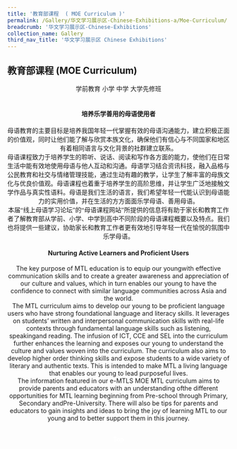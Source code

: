 ```yaml
---
title: '教育部课程  ( MOE Curriculum )'
permalink: /Gallery/华文学习展示区-Chinese-Exhibitions-a/Moe-Curriculum/
breadcrumb: '华文学习展示区-Chinese-Exhibitions'
collection_name: Gallery
third_nav_title: '华文学习展示区 Chinese Exhibitions'
---
```


##  	教育部课程  (MOE Curriculum)
<html>
<body>
<style>

 .tab img{
   width: 80%;
 }
 .tab table {
   display: none;
}
.tab table:target {
  display: block;
}
.atab label {
    position: relative;
    display: block;
    background: #d14165;
    color: #fff;
    font-weight: 700;
    padding: 10px;
    cursor: pointer;
 }
 .atab label::after {
  content: "+";
  font-size: 22px;
  position: absolute;
  right: 10px;
  top: 7px;
  transition: all 0.4s;
}
iframe{
border : 0;
width:100% ;
}
.atab input[type=checkbox]:checked + label::after,
.atab input[type=radio]:checked + label::after {
    content: 'x';
    right: 14px;
    top: 7px;
  //transform:rotate(-225deg);
   /* transform: rotate(90deg); */
}
.tab-content {
  overflow: hidden;
  display: none;
  width:100%; 
}
.atab{
  margin-bottom: 5px;
  width:100%;  
}
 
</style>
  
<div style="margin-top:auto;margin-bottom:auto;text-align:center;">
<div class="tab">
  <a href="/test/sch"><div style="display:inline-block; font-family:Calibri (Body);" class="btnClass">学前教育</div></a>
  <a href="/test/小学/"><div style="display:inline-block; font-family:Calibri (Body);" class="btnClass">小学</div></a>
  <a href="#Sec"><div style="display:inline-block; font-family:Calibri (Body);" class="btnClass">中学</div></a>
  <a href="#PreU"><div style="display:inline-block; font-family:Calibri (Body);" class="btnClass">大学先修班</div></a>
 </div><br/>
 <h4 style="font-family:KaiTi"><strong>培养乐学善用的母语使用者 </strong></h4>
 <p style="font-family:KaiTi">
 母语教育的主要目标是培养我国年轻一代掌握有效的母语沟通能力，建立积极正面的价值观，同时让他们能了解与欣赏本族文化，确保他们有信心与不同国家和地区有着相同语言与文化背景的社群建立联系。<br/>
  母语课程致力于培养学生的聆听、说话、阅读和写作各方面的能力，使他们在日常生活中能有效地使用母语与他人互动和沟通。母语学习结合资讯科技，融入品格与公民教育和社交与情绪管理技能，通过生动有趣的教学，让学生了解丰富的母族文化与优良价值观。母语课程也着重于培养学生的高阶思维，并让学生广泛地接触文学作品与真实性语料。母语是我们生活的语言，我们希望年轻一代能认识到母语能力的实用价值，并在生活的方方面面乐学母语、善用母语。<br/>
  本届“线上母语学习论坛”的“母语课程网站”所提供的信息将有助于家长和教育工作者了解教育部从学前、小学、中学到高中不同阶段的母语课程概要以及特点。我们也将提供一些建议，协助家长和教育工作者更有效地引导年轻一代在愉悦的氛围中乐学母语。
 </p>
  <h4><strong>Nurturing Active Learners and Proficient Users </strong></h4>
<p>The key purpose of MTL education is to equip our youngwith effective communication skills and to create a greater awareness and appreciation of our culture and values, which in turn enables our young to have the confidence to connect with similar language communities across Asia and the world. <br/>
 The MTL curriculum aims to develop our young to be proficient language users who have strong foundational language and literacy skills. It leverages on students’ written and interpersonal communication skills with real-life contexts through fundamental language skills such as listening, speakingand reading. The infusion of ICT, CCE and SEL into the curriculum further enhances the learning and exposes our young to understand the culture and values woven into the curriculum. The curriculum also aims to develop higher order thinking skills and expose students to a wide variety of literary and authentic texts. This is intended to make MTL a living language that enables our young to lead purposeful lives. <br/>
 The information featured in our e-MTLS MOE MTL curriculum aims to provide parents and educators with an understanding ofthe different opportunities for MTL learning beginning from Pre-school through Primary, Secondary andPre-University. There will also be tips for parents and educators to gain insights and ideas to bring the joy of learning MTL to our young and to better support them in this journey.</p>
 <br/>
<div class="btntop"><a href="#top" style="text-decoration:none;"><span style="color:white"><b>Top</b></span></a></div>






